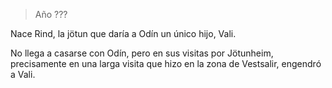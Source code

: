 > Año ???

Nace Rind, la jötun que daría a Odín un único hijo, Vali.

No llega a casarse con Odín, pero en sus visitas por Jötunheim, precisamente en una larga visita que hizo en la zona de Vestsalir, engendró a Vali.